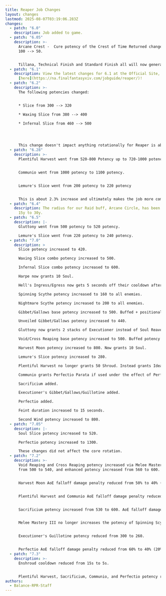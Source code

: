 ```yaml
---
title: Reaper Job Changes
layout: changes
lastmod: 2025-08-07T03:19:06.283Z
changes:
  - patch: "6.0"
    description: Job added to game.
  - patch: "6.05"
    description: >-
      Arcane Crest -  Cure potency of the Crest of Time Returned changed from
      100 --> 50.


      Tillana, Technical Finish and Standard Finish all will now generate Immortal Sacrifices.
  - patch: "6.1"
    description: View the latest changes for 6.1 at the Official Site, located
      [here](https://na.finalfantasyxiv.com/jobguide/reaper/)!
  - patch: "6.2"
    description: >-
      The following potencies changed:


      * Slice from 300 --> 320

      * Waxing Slice from 380 --> 400

      * Infernal Slice from 460 --> 500




      This change doesn't impact anything rotationally for Reaper is about a 1.5% increase in overall damage
  - patch: "6.28"
    description: >-
      Plentiful Harvest went from 520-800 Potency up to 720-1000 potency.


      Communio went from 1000 potency to 1100 potency.


      Lemure's Slice went from 200 potency to 220 potency


      This is about 2.3% increase and ultimately makes the job more competitive with other melee. All of this damage is in the burst window which also impacts how well a RPR performs in raid buffs.
  - patch: "6.4"
    description: The radius for our Raid buff, Arcane Circle, has been doubled from
      15y to 30y.
  - patch: "6.5"
    description: |-
      Gluttony went from 500 potency to 520 potency.

      Lemure's Slice went from 220 potency to 240 potency.
  - patch: "7.0"
    description: >
      Slice potency increased to 420.

      Waxing Slice combo potency increased to 500.

      Infernal Slice combo potency increased to 600.

      Harpe now grants 10 Soul.

      Hell's Ingress/Egress now gets 5 seconds off their cooldown after using the Enhanced Harpe proc.

      Spinning Scythe potency increased to 160 to all enemies.

      Nightmare Scythe potency increased to 200 to all enemies. 

      Gibbet/Gallows base potency increased to 500. Buffed + positional potency is now 620 for both.

      Unveiled Gibbet/Gallows potency increased to 440.

      Gluttony now grants 2 stacks of Executioner instead of Soul Reaver. Enshroud now grants Oblatio, allowing the use of Sacrificium.

      Void/Cross Reaping base potency increased to 500. Buffed potency is now 560 for both.

      Harvest Moon potency increased to 800. Now grants 10 Soul.

      Lemure's Slice potency increased to 280.

      Plentiful Harvest no longer grants 50 Shroud. Instead grants Ideal Host for 30 seconds allowing the next Enshroud to be free. Also grants Perfectio Oculta for 30 seconds.

      Communio grants Perfectio Parata if used under the effect of Perfectio Oculta.

      Sacrificium added.

      Executioner's Gibbet/Gallows/Guillotine added.

      Perfectio added.

      Feint duration increased to 15 seconds.

      Second Wind potency increased to 800.
  - patch: "7.05"
    description: |-
      Soul Slice potency increased to 520.

      Perfectio potency increased to 1300.

      These changes did not affect the core rotation.
  - patch: "7.2"
    description: >-
      Void Reaping and Cross Reaping potency increased via Melee Mastery III
      from 500 to 540, and enhanced potency increased from 560 to 600. 


      Harvest Moon AoE falloff damage penalty reduced from 50% to 40% (10% more damage to additional targets).


      Plentiful Harvest and Communio AoE falloff damage penalty reduced from 60% to 40% (20% more damage to additional targets).


      Sacrificium potency increased from 530 to 600. AoE falloff damage penalty reduced from 50% to 40% (10% more damage to additional targets).


      Melee Mastery III no longer increases the potency of Spinning Scythe and Nightmare Scythe (potency of Spinning Scythe reduced from 180 to 160, potency of Nightmare Scythe reduced from 160 to 140, combo potency reduced from 200 to 180).


      Executioner's Guillotine potency reduced from 300 to 260.


      Perfectio AoE falloff damage penalty reduced from 60% to 40% (20% more damage to additional targets).
  - patch: "7.3"
    description: >-
      Enshroud cooldown reduced from 15s to 5s.


      Plentiful Harvest, Sacrificium, Communio, and Perfectio potency reduction after the first target changed from 40% less to 20% less. (20% more damage per target after the first compared to previous patch.)
authors:
  - Balance-RPR-Staff
---
```

